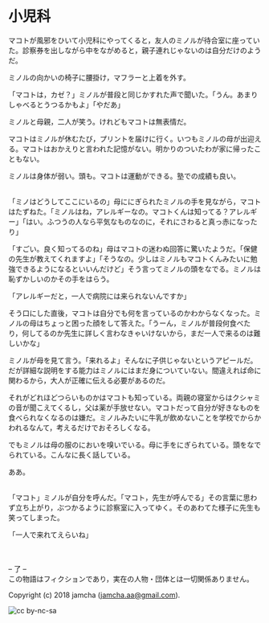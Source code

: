 # 小児科

マコトが風邪をひいて小児科にやってくると，友人のミノルが待合室に座っていた。診察券を出しながら中をながめると，親子連れじゃないのは自分だけのようだ。  

ミノルの向かいの椅子に腰掛け，マフラーと上着を外す。  

「マコトは，カゼ？」ミノルが普段と同じかすれた声で聞いた。「うん。あまりしゃべるとうつるかもよ」「やだあ」  

ミノルと母親，二人が笑う。けれどもマコトは無表情だ。  

マコトはミノルが休むたび，プリントを届けに行く。いつもミノルの母が出迎える。マコトはおかえりと言われた記憶がない。明かりのついたわが家に帰ったこともない。  

ミノルは身体が弱い。頭も。マコトは運動ができる。塾での成績も良い。  

<br>  
「ミノはどうしてここにいるの」母ににぎられたミノルの手を見ながら，マコトはたずねた。「ミノルはね，アレルギーなの。マコトくんは知ってる？アレルギー」「はい。ふつうの人なら平気なものなのに，それにさわると真っ赤になったり」  

「すごい。良く知ってるのね」母はマコトの迷わぬ回答に驚いたようだ。「保健の先生が教えてくれますよ」「そうなの。少しはミノルもマコトくんみたいに勉強できるようになるといいんだけど」そう言ってミノルの頭をなでる。ミノルは恥ずかしいのかその手をはらう。  

「アレルギーだと，一人で病院には来られないんですか」  

そう口にした直後，マコトは自分でも何を言っているのかわからなくなった。ミノルの母はちょっと困った顔をして答えた。「うーん，ミノルが普段何食べたり，何してるのか先生に詳しく言わなきゃいけないから，まだ一人で来るのは難しいかな」  

ミノルが母を見て言う。「来れるよ」そんなに子供じゃないというアピールだ。だが詳細な説明をする能力はミノルにはまだ身についていない。間違えれば命に関わるから，大人が正確に伝える必要があるのだ。  

それがどれほどつらいものかはマコトも知っている。両親の寝室からはクシャミの音が聞こえてくるし，父は薬が手放せない。マコトだって自分が好きなものを食べられなくなるのは嫌だ。ミノルみたいに牛乳が飲めないことを学校でからかわれるなんて，考えるだけでおそろしくなる。  

でもミノルは母の服のにおいを嗅いでいる。母に手をにぎられている。頭をなでられている。こんなに長く話している。  

ああ。  

<br>  
「マコト」ミノルが自分を呼んだ。「マコト，先生が呼んでる」その言葉に思わず立ち上がり，ぶつかるように診察室に入ってゆく。そのあわてた様子に先生も笑ってしまった。  

「一人で来れてえらいね」  

<br>  
<br>  
&#x2013; 了 &#x2013;  

<br>  
この物語はフィクションであり，実在の人物・団体とは一切関係ありません。  

Copyright (c) 2018 jamcha (jamcha.aa@gmail.com).  

![cc by-nc-sa](http://i.creativecommons.org/l/by-nc-sa/4.0/88x31.png)
